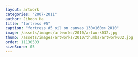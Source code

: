 ```yaml
---
layout: artwork
categories: "2007-2011"
author: Jihoon Ha
title: "fortress #5"
caption: "fortress #5_oil on canvas_130×160㎝_2010"
image: /assets/images/artworks/2010/artwork032.jpg
thumb: /assets/images/artworks/2010/thumbs/artwork032.jpg
order: 11130503
sizeScore: 05
---
```

